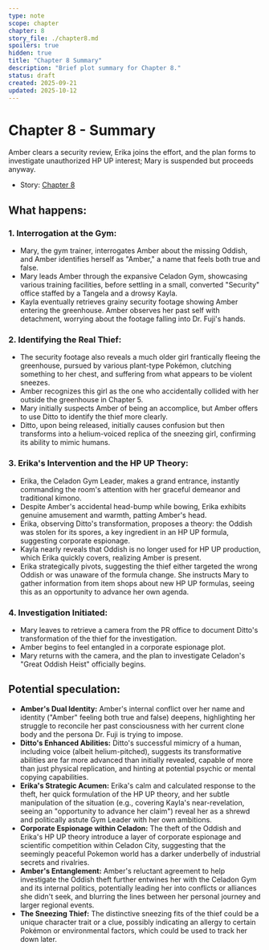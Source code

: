 ```yaml
---
type: note
scope: chapter
chapter: 8
story_file: ./chapter8.md
spoilers: true
hidden: true
title: "Chapter 8 Summary"
description: "Brief plot summary for Chapter 8."
status: draft
created: 2025-09-21
updated: 2025-10-12
---
```


# Chapter 8 - Summary

Amber clears a security review, Erika joins the effort, and the plan forms to investigate unauthorized HP UP interest; Mary is suspended but proceeds anyway.

- Story: [Chapter 8](./chapter8.md)

## What happens:
### 1. Interrogation at the Gym:
*   Mary, the gym trainer, interrogates Amber about the missing Oddish, and Amber identifies herself as "Amber," a name that feels both true and false.
*   Mary leads Amber through the expansive Celadon Gym, showcasing various training facilities, before settling in a small, converted "Security" office staffed by a Tangela and a drowsy Kayla.
*   Kayla eventually retrieves grainy security footage showing Amber entering the greenhouse. Amber observes her past self with detachment, worrying about the footage falling into Dr. Fuji's hands.

### 2. Identifying the Real Thief:
*   The security footage also reveals a much older girl frantically fleeing the greenhouse, pursued by various plant-type Pokémon, clutching something to her chest, and suffering from what appears to be violent sneezes.
*   Amber recognizes this girl as the one who accidentally collided with her outside the greenhouse in Chapter 5.
*   Mary initially suspects Amber of being an accomplice, but Amber offers to use Ditto to identify the thief more clearly.
*   Ditto, upon being released, initially causes confusion but then transforms into a helium-voiced replica of the sneezing girl, confirming its ability to mimic humans.

### 3. Erika's Intervention and the HP UP Theory:
*   Erika, the Celadon Gym Leader, makes a grand entrance, instantly commanding the room's attention with her graceful demeanor and traditional kimono.
*   Despite Amber's accidental head-bump while bowing, Erika exhibits genuine amusement and warmth, patting Amber's head.
*   Erika, observing Ditto's transformation, proposes a theory: the Oddish was stolen for its spores, a key ingredient in an HP UP formula, suggesting corporate espionage.
*   Kayla nearly reveals that Oddish is no longer used for HP UP production, which Erika quickly covers, realizing Amber is present.
*   Erika strategically pivots, suggesting the thief either targeted the wrong Oddish or was unaware of the formula change. She instructs Mary to gather information from item shops about new HP UP formulas, seeing this as an opportunity to advance her own agenda.

### 4. Investigation Initiated:
*   Mary leaves to retrieve a camera from the PR office to document Ditto's transformation of the thief for the investigation.
*   Amber begins to feel entangled in a corporate espionage plot.
*   Mary returns with the camera, and the plan to investigate Celadon's "Great Oddish Heist" officially begins.

## Potential speculation:
*   **Amber's Dual Identity:** Amber's internal conflict over her name and identity ("Amber" feeling both true and false) deepens, highlighting her struggle to reconcile her past consciousness with her current clone body and the persona Dr. Fuji is trying to impose.
*   **Ditto's Enhanced Abilities:** Ditto's successful mimicry of a human, including voice (albeit helium-pitched), suggests its transformative abilities are far more advanced than initially revealed, capable of more than just physical replication, and hinting at potential psychic or mental copying capabilities.
*   **Erika's Strategic Acumen:** Erika's calm and calculated response to the theft, her quick formulation of the HP UP theory, and her subtle manipulation of the situation (e.g., covering Kayla's near-revelation, seeing an "opportunity to advance her claim") reveal her as a shrewd and politically astute Gym Leader with her own ambitions.
*   **Corporate Espionage within Celadon:** The theft of the Oddish and Erika's HP UP theory introduce a layer of corporate espionage and scientific competition within Celadon City, suggesting that the seemingly peaceful Pokemon world has a darker underbelly of industrial secrets and rivalries.
*   **Amber's Entanglement:** Amber's reluctant agreement to help investigate the Oddish theft further entwines her with the Celadon Gym and its internal politics, potentially leading her into conflicts or alliances she didn't seek, and blurring the lines between her personal journey and larger regional events.
*   **The Sneezing Thief:** The distinctive sneezing fits of the thief could be a unique character trait or a clue, possibly indicating an allergy to certain Pokémon or environmental factors, which could be used to track her down later.


